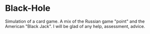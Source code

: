 # Black-Hole
Simulation of a card game. A mix of the Russian game "point" and the American "Black Jack". I will be glad of any help, assessment, advice.
